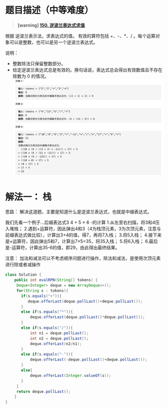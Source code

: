 #  **题目描述（中等难度）**

> **[warning] [150. 逆波兰表达式求值](https://leetcode-cn.com/problems/evaluate-reverse-polish-notation/)**

根据 逆波兰表示法，求表达式的值。
有效的算符包括 +、-、*、/ 。每个运算对象可以是整数，也可以是另一个逆波兰表达式。

说明：
- 整数除法只保留整数部分。
- 给定逆波兰表达式总是有效的。换句话说，表达式总会得出有效数值且不存在除数为 0 的情况。
![](https://github.com/gaohueric/blogpicture/raw/master/%E6%88%AA%E5%B1%8F2021-05-05%2020.31.27.png)

# 解法一： 栈

思路： 解决这道题，主要是知道什么是逆波兰表达式，也就是中缀表达式。

我们先看一个例子...后缀表达式3 4 + 5 × 6 -的计算
1.从左至右扫描，将3和4压入堆栈；
2.遇到+运算符，因此弹出4和3（4为栈顶元素，3为次顶元素，注意与前缀表达式做比较），计算出3+4的值，得7，再将7入栈；
3.将5入栈；
4.接下来是×运算符，因此弹出5和7，计算出7×5=35，将35入栈；
5.将6入栈；
6.最后是-运算符，计算出35-6的值，即29，由此得出最终结果。

注意： 加法和减法可以不考虑顺序问题进行操作，除法和减法，是使用次顶元素进行除或者减操作

```java
class Solution {
    public int evalRPN(String[] tokens) {
     Deque<Integer> deque = new ArrayDeque<>();
     for(String s : tokens){
       if(s.equals("+")){
          deque.offerLast(deque.pollLast()+deque.pollLast());
       }
       else if(s.equals("*")){
           deque.offerLast(deque.pollLast()*deque.pollLast());
       }
       else if(s.equals("/")){
           int n1 = deque.pollLast();
           int n2 = deque.pollLast();
           deque.offerLast(n2/n1);
       }
       else if(s.equals("-")){
           deque.offerLast(-deque.pollLast()+deque.pollLast());
       }
       else{
           deque.offerLast(Integer.valueOf(s));
       }
     }
     return deque.pollLast();
    }
}
```
